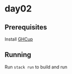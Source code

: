 # day02

## Prerequisites

Install [GHCup](https://www.haskell.org/ghcup/)

## Running

Run `stack run` to build and run
